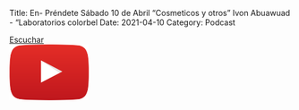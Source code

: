 Title: En- Préndete Sábado 10 de Abril “Cosmeticos y otros” Ivon Abuawuad - “Laboratorios colorbel
Date: 2021-04-10
Category: Podcast

<a href="https://s.danilorca.com/2021-04-10.mp3" type="audio/mpeg">
Escuchar<br/>
<img style="height:100px;" src="images/play.png">
</a>
